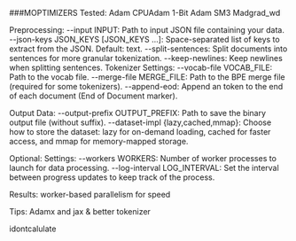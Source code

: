 ###MOPTIMIZERS
Tested:
Adam
CPUAdam
1-Bit Adam
SM3
Madgrad_wd

Preprocessing:
--input INPUT: Path to input JSON file containing your data.
--json-keys JSON_KEYS [JSON_KEYS ...]: Space-separated list of keys to extract from the JSON. Default: text.
--split-sentences: Split documents into sentences for more granular tokenization.
--keep-newlines: Keep newlines when splitting sentences.
 Tokenizer Settings:
--vocab-file VOCAB_FILE: Path to the vocab file.
--merge-file MERGE_FILE: Path to the BPE merge file (required for some tokenizers).
--append-eod: Append an <eod> token to the end of each document (End of Document marker).

Output Data:
--output-prefix OUTPUT_PREFIX: Path to save the binary output file (without suffix).
--dataset-impl {lazy,cached,mmap}: Choose how to store the dataset: lazy for on-demand loading, cached for faster access, and mmap for memory-mapped storage.

Optional:
Settings:
--workers WORKERS: Number of worker processes to launch for data processing.
--log-interval LOG_INTERVAL: Set the interval between progress updates to keep track of the process.

Results:
worker-based parallelism for speed 

Tips:
Adamx and jax & better tokenizer

idontcalulate
